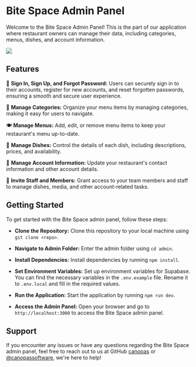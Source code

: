 # Bite Space Admin Panel

Welcome to the Bite Space Admin Panel! This is the part of our application where restaurant owners can manage their data, including categories, menus, dishes, and account information.

<img src="../media/admin_panel.gif" />

## Features

🔐 <b>Sign In, Sign Up, and Forgot Password:</b> Users can securely sign in to their accounts, register for new accounts, and reset forgotten passwords, ensuring a smooth and secure user experience.

📁 <b>Manage Categories:</b> Organize your menu items by managing categories, making it easy for users to navigate.

🍽️ <b>Manage Menus:</b> Add, edit, or remove menu items to keep your restaurant's menu up-to-date.

🥘 <b>Manage Dishes:</b> Control the details of each dish, including descriptions, prices, and availability.

👤 <b>Manage Account Information:</b> Update your restaurant's contact information and other account details.

👥 <b>Invite Staff and Members:</b> Grant access to your team members and staff to manage dishes, media, and other account-related tasks.

## Getting Started

To get started with the Bite Space admin panel, follow these steps:

- <b>Clone the Repository:</b> Clone this repository to your local machine using `git clone <repo>`.

- <b>Navigate to Admin Folder:</b> Enter the admin folder using `cd admin`.

- <b>Install Dependencies:</b> Install dependencies by running `npm install`.

- <b>Set Environment Variables:</b> Set up environment variables for Supabase. You can find the necessary variables in the `.env.example` file. Rename it to `.env.local` and fill in the required values.

- <b>Run the Application:</b> Start the application by running `npm run dev`.

- <b>Access the Admin Panel:</b> Open your browser and go to `http://localhost:3000` to access the Bite Space admin panel.

## Support

If you encounter any issues or have any questions regarding the Bite Space admin panel, feel free to reach out to us at GitHub [canopas](https://github.com/canopas) or [@canopassoftware](https://twitter.com/canopassoftware), we're here to help!